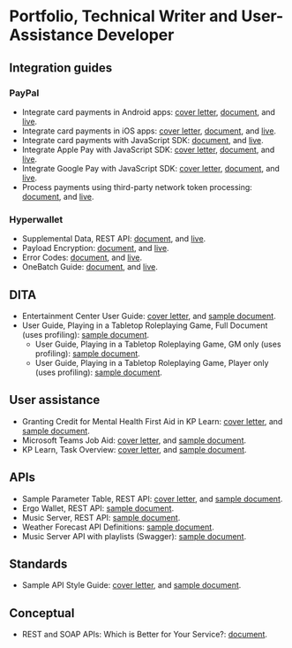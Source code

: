 # Portfolio, Technical Writer and User-Assistance Developer

## Integration guides

### PayPal
* Integrate card payments in Android apps: [cover letter](/docs/paypal/paypal_androidsdk_coverletter_devonapple_20240729.pdf), [document](/docs/paypal/paypal_androidsdk_sample_devonapple_20240307.md), and [live](https://developer.paypal.com/docs/checkout/advanced/android/).
* Integrate card payments in iOS apps: [cover letter](/docs/paypal/paypal_iossdk_coverletter_devonapple_2024030.pdf), [document](/docs/paypal/paypal_iossdk_sample_devonapple_20240307.md), and [live](https://developer.paypal.com/docs/checkout/advanced/ios/).
* Integrate card payments with JavaScript SDK: [document](/docs/paypal/paypal_axointegration_sample_devonapple_20240307.md), and [live](https://developer.paypal.com/docs/checkout/advanced/sdk/v1/).
* Integrate Apple Pay with JavaScript SDK: [cover letter](/docs/paypal/paypal_applepay_coverletter_devonapple_20240307.pdf), [document](/docs/paypal/paypal_applepay_sample_devonapple_20240307.md), and [live](https://developer.paypal.com/docs/checkout/apm/google-pay/).
* Integrate Google Pay with JavaScript SDK: [cover letter](h/docs/paypal/paypal_googlepay_coverletter_devonapple_20240307.pdf), [document](/docs/paypal/paypal_googlepay_sample_devonapple_20240307.md), and [live](https://developer.paypal.com/docs/checkout/apm/google-pay/).
* Process payments using third-party network token processing: [document](/docs/paypal/paypal_3pnt_sample_devonapple_20240307.md), and [live](https://developer.paypal.com/docs/checkout/advanced/3rd-party-token-processing/).

### Hyperwallet
* Supplemental Data, REST API: [document](/docs/hyperwallet/hw_supplementaldata_sample_devonapple_20240307.md), and [live](https://docs.hyperwallet.com/content/api/v4/resources/supplemental-data).
* Payload Encryption: [document](/docs/hyperwallet/hw_payloadencryption_sample_devonapple_20240307.md), and [live](https://docs.hyperwallet.com/content/api/v4/overview/payload-encryption).
* Error Codes: [document](/docs/hyperwallet/hw_errorcodes_sample_devonapple_20240307.md), and [live](https://docs.hyperwallet.com/content/api/v4/overview/errors#error-list).
* OneBatch Guide: [document](/docs/hyperwallet/hw_onebatchguide_sample_devonapple_20240307.md), and [live](https://docs.hyperwallet.com/content/control-panel/v1/onebatch-guide).

## DITA
* Entertainment Center User Guide: [cover letter](/docs/generic/entertainmentcenter_coverletter_devonapple.pdf), and [sample document](/docs/generic/entertainmentcenter_sample_devonapple.pdf).
* User Guide, Playing in a Tabletop Roleplaying Game, Full Document (uses profiling): [sample document](/docs/ttrpg/ttrpg_userguide_sample_gm_20190830.pdf).
  * User Guide, Playing in a Tabletop Roleplaying Game, GM only (uses profiling): [sample document](/docs/ttrpg/ttrpg_userguide_sample_gm_20190830.pdf).
  * User Guide, Playing in a Tabletop Roleplaying Game, Player only (uses profiling): [sample document](/docs/ttrpg/ttrpg_userguide_sample_player_20190830.pdf).

## User assistance
* Granting Credit for Mental Health First Aid in KP Learn: [cover letter](/docs/kp/kplearn_mhfa_coverletter_devonapple.pdf), and [sample document](/docs/kp/kplearn_mhfa_sample_devonapple.pdf).
* Microsoft Teams Job Aid: [cover letter](/docs/kp/msteams_jobaid_coverletter_devonapple_20190610.pdf), and [sample document](/docs/kp/msteams_jobaid_sample_devonapple_20190610.pdf).
* KP Learn, Task Overview: [cover letter](/docs/kp/kplearn_taskoverview_coverletter_devonapple.pdf.pdf), and [sample document](/docs/kp/kplearn_taskoverview_sample_devonapple.pdf).

## APIs
* Sample Parameter Table, REST API: [cover letter](/docs/generic/operationapi_coverletter_devonapple.pdf), and [sample document](/docs/generic/operationapi_sample_devonapple.md).
* Ergo Wallet, REST API: [sample document](https://github.com/devonapple/ergo_wiki/blob/master/Ergo-REST-API_temp.md).
* Music Server, REST API: [sample document](/docs/generic/musicapi_sample_devonapple.pdf).
* Weather Forecast API Definitions: [sample document](/docs/generic/forecast_sample_devonapple.md).
* Music Server API with playlists (Swagger): [sample document](https://app.swaggerhub.com/apis/devonapple/music-api/0.3.0).

## Standards
* Sample API Style Guide: [cover letter](/docs/paypal/styleguide_coverletter_devonapple.pdf), and [sample document](/docs/paypal/styleguide_sample_devonapple.md).

## Conceptual
* REST and SOAP APIs: Which is Better for Your Service?: [document](/docs/generic/restsoap_article_devonapple.md).
